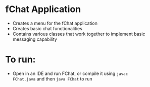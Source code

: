 # fChat Application
<ul>
  <li>Creates a menu for the fChat application</li>
  <li>Creates basic chat functionalities</li>
  <li>Contains various classes that work together to implement basic messaging capability</li>
  </ul>

# To run:
- Open in an IDE and run FChat, or compile it using <code>javac FChat.java</code> and then <code>java FChat</code> to run
